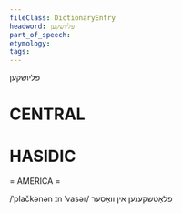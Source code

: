 ```yaml
---
fileClass: DictionaryEntry
headword: פּליושקען
part_of_speech: 
etymology: 
tags: 
---
```

פּליושקען

CENTRAL
========

HASIDIC
=======
= AMERICA = 

/ˈplačkənən ɪn ˈvasər/ פּלאַטשקענען אין וואַסער